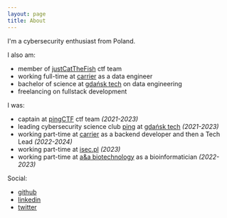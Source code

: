 ```yaml
---
layout: page
title: About
---
```


I'm a cybersecurity enthusiast from Poland.

I also am:
- member of [justCatTheFish](https://ctftime.org/team/33893) ctf team
- working full-time at [carrier](https://www.carrier.com/commercial/pl/pl/) as a data engineer
- bachelor of science at [gdańsk tech](https://pg.edu.pl/) on data engineering
- freelancing on fullstack development

I was:
- captain at [pingCTF](https://ctftime.org/team/147266) ctf team *(2021-2023)*
- leading cybersecurity science club [ping](https://knping.pl/) at [gdańsk tech](https://pg.edu.pl/) *(2021-2023)*
- working part-time at [carrier](https://www.carrier.com/commercial/pl/pl/) as a backend developer and then a Tech Lead *(2022-2024)*
- working part-time at [isec.pl](http://isec.pl/) *(2023)*
- working part-time at [a&a biotechnology](https://www.aabiot.com/) as a bioinformatician *(2022-2023)*

Social:
- [github](https://github.com/tomek7667)
- [linkedin](www.linkedin.com/in/tomek7667)
- [twitter](https://twitter.com/_tomek7667)
